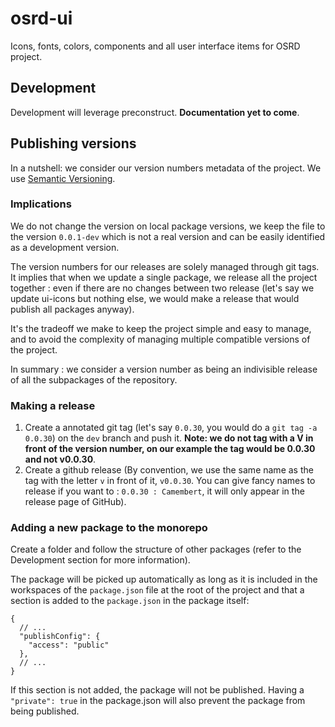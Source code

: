 # osrd-ui

Icons, fonts, colors, components and all user interface items for OSRD project.

## Development

Development will leverage preconstruct. **Documentation yet to come**.

## Publishing versions

In a nutshell: we consider our version numbers metadata of the project. We use [Semantic Versioning](https://semver.org/).

### Implications

We do not change the version on local package versions, we keep the file to the version `0.0.1-dev` which is not a real version and can be easily identified as a development version.

The version numbers for our releases are solely managed through git tags. It implies that when we update a single package, we release all the project together : even if there are no changes between two release (let's say we update ui-icons but nothing else, we would make a release that would publish all packages anyway).

It's the tradeoff we make to keep the project simple and easy to manage, and to avoid the complexity of managing multiple compatible versions of the project.

In summary : we consider a version number as being an indivisible release of all the subpackages of the repository.

### Making a release

1. Create a annotated git tag (let's say `0.0.30`, you would do a `git tag -a 0.0.30`) on the `dev` branch and push it. **Note: we do not tag with a V in front of the version number, on our example the tag would be 0.0.30 and not v0.0.30**.
2. Create a github release (By convention, we use the same name as the tag with the letter `v` in front of it, `v0.0.30`. You can give fancy names to release if you want to : `0.0.30 : Camembert`, it will only appear in the release page of GitHub).

### Adding a new package to the monorepo

Create a folder and follow the structure of other packages (refer to the Development section for more information).

The package will be picked up automatically as long as it is included in the workspaces of the `package.json` file at the root of the project and that a section is added to the `package.json` in the package itself:

```jsonc
{
  // ...
  "publishConfig": {
    "access": "public"
  },
  // ...
}
```

If this section is not added, the package will not be published. Having a `"private": true` in the package.json will also prevent the package from being published.
